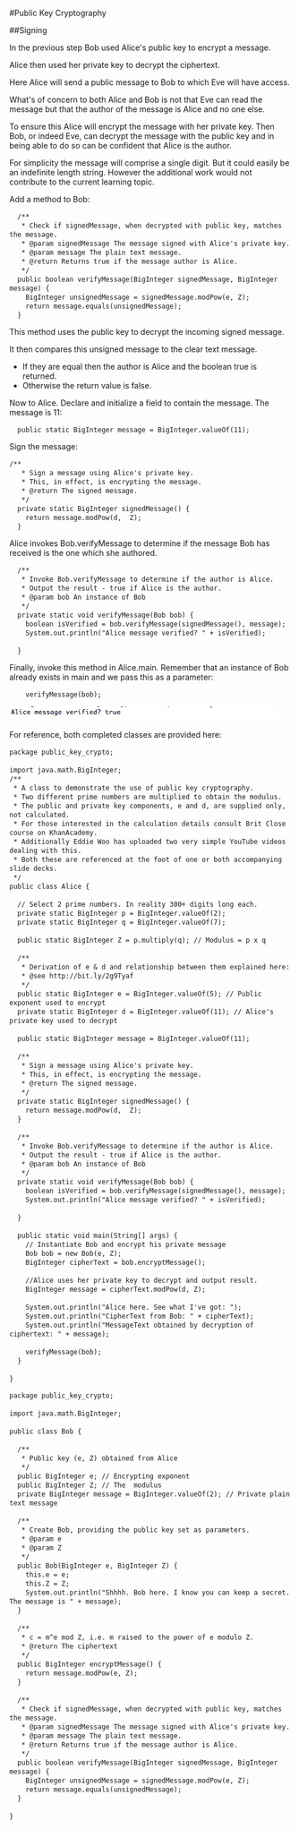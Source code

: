 #Public Key Cryptography

##Signing

In the previous step Bob used Alice's public key to encrypt a message.

Alice then used her private key to decrypt the ciphertext.

Here Alice will send a public message to Bob to which Eve will have access. 

What's of concern to both Alice and Bob is not that Eve can read the message but that the author of the message is Alice and no one else.

To ensure this Alice will encrypt the message with her private key. Then Bob, or indeed Eve, can decrypt the message with the public key and in being able to do so can be confident that Alice is the author.

For simplicity the message will comprise a single digit. But it could easily be an indefinite length string. However the additional work would not contribute to the current learning topic.

Add a method to Bob:

```
  /**
   * Check if signedMessage, when decrypted with public key, matches the message.
   * @param signedMessage The message signed with Alice's private key.
   * @param message The plain text message.
   * @return Returns true if the message author is Alice.
   */
  public boolean verifyMessage(BigInteger signedMessage, BigInteger message) {
    BigInteger unsignedMessage = signedMessage.modPow(e, Z);
    return message.equals(unsignedMessage);
  }
```

This method uses the public key to decrypt the incoming signed message.

It then compares this unsigned message to the clear text message. 

- If they are equal then the author is Alice and the boolean true is returned.
- Otherwise the return value is false.

Now to Alice. Declare and initialize a field to contain the message. The message is 11:

```
  public static BigInteger message = BigInteger.valueOf(11);
```

Sign the message:

```
/**
   * Sign a message using Alice's private key.
   * This, in effect, is encrypting the message.
   * @return The signed message.
   */
  private static BigInteger signedMessage() {
    return message.modPow(d,  Z);
  }
``` 

Alice invokes Bob.verifyMessage to determine if the message Bob has received is the one which she authored.

```
  /**
   * Invoke Bob.verifyMessage to determine if the author is Alice.
   * Output the result - true if Alice is the author.
   * @param bob An instance of Bob
   */
  private static void verifyMessage(Bob bob) {
    boolean isVerified = bob.verifyMessage(signedMessage(), message);
    System.out.println("Alice message verified? " + isVerified);
    
  }
```

Finally, invoke this method in Alice.main. Remember that an instance of Bob already exists in main and we pass this as a parameter:

```
    verifyMessage(bob);
```

![Figure  1: Message verified](img/22.png)

For reference, both completed classes are provided here:

```
package public_key_crypto;

import java.math.BigInteger;
/**
 * A class to demonstrate the use of public key cryptography.
 * Two different prime numbers are multiplied to obtain the modulus.
 * The public and private key components, e and d, are supplied only, not calculated.
 * For those interested in the calculation details consult Brit Close course on KhanAcademy.
 * Additionally Eddie Woo has uploaded two very simple YouTube videos dealing with this.
 * Both these are referenced at the foot of one or both accompanying slide decks.
 */
public class Alice {

  // Select 2 prime numbers. In reality 300+ digits long each.
  private static BigInteger p = BigInteger.valueOf(2);
  private static BigInteger q = BigInteger.valueOf(7);

  public static BigInteger Z = p.multiply(q); // Modulus = p x q
  
  /**
   * Derivation of e & d and relationship between them explained here:
   * @see http://bit.ly/2g9Tyaf
   */
  public static BigInteger e = BigInteger.valueOf(5); // Public exponent used to encrypt
  private static BigInteger d = BigInteger.valueOf(11); // Alice's private key used to decrypt 
  
  public static BigInteger message = BigInteger.valueOf(11);
  
  /**
   * Sign a message using Alice's private key.
   * This, in effect, is encrypting the message.
   * @return The signed message.
   */
  private static BigInteger signedMessage() {
    return message.modPow(d,  Z);
  }
  
  /**
   * Invoke Bob.verifyMessage to determine if the author is Alice.
   * Output the result - true if Alice is the author.
   * @param bob An instance of Bob
   */
  private static void verifyMessage(Bob bob) {
    boolean isVerified = bob.verifyMessage(signedMessage(), message);
    System.out.println("Alice message verified? " + isVerified);
    
  }
  
  public static void main(String[] args) {
    // Instantiate Bob and encrypt his private message
    Bob bob = new Bob(e, Z);
    BigInteger cipherText = bob.encryptMessage();
    
    //Alice uses her private key to decrypt and output result.
    BigInteger message = cipherText.modPow(d, Z);

    System.out.println("Alice here. See what I've got: ");
    System.out.println("CipherText from Bob: " + cipherText);
    System.out.println("MessageText obtained by decryption of ciphertext: " + message);
    
    verifyMessage(bob);
  }

}

```


```
package public_key_crypto;

import java.math.BigInteger;

public class Bob {

  /**
   * Public key (e, Z) obtained from Alice
   */
  public BigInteger e; // Encrypting exponent 
  public BigInteger Z; // The  modulus
  private BigInteger message = BigInteger.valueOf(2); // Private plain text message
  
  /**
   * Create Bob, providing the public key set as parameters.
   * @param e
   * @param Z
   */
  public Bob(BigInteger e, BigInteger Z) {
    this.e = e;
    this.Z = Z;
    System.out.println("Shhhh. Bob here. I know you can keep a secret. The message is " + message);
  }
  
  /**
   * c = m^e mod Z, i.e. m raised to the power of e modulo Z.
   * @return The ciphertext
   */
  public BigInteger encryptMessage() {
    return message.modPow(e, Z);
  }
  
  /**
   * Check if signedMessage, when decrypted with public key, matches the message.
   * @param signedMessage The message signed with Alice's private key.
   * @param message The plain text message.
   * @return Returns true if the message author is Alice.
   */
  public boolean verifyMessage(BigInteger signedMessage, BigInteger message) {
    BigInteger unsignedMessage = signedMessage.modPow(e, Z);
    return message.equals(unsignedMessage);
  }

}

```
